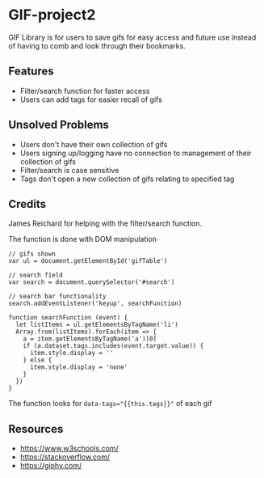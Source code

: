# GIF-project2
GIF Library is for users to save gifs for easy access and future use instead of having to comb and look through their bookmarks.

## Features
* Filter/search function for faster access
* Users can add tags for easier recall of gifs

## Unsolved Problems
* Users don't have their own collection of gifs
* Users signing up/logging have no connection to management of their collection of gifs
* Filter/search is case sensitive
* Tags don't open a new collection of gifs relating to specified tag
## Credits
James Reichard for helping with the filter/search function.

The function is done with DOM manipulation
```
// gifs shown
var ul = document.getElementById('gifTable') 

// search field
var search = document.querySelector('#search')

// search bar functionality
search.addEventListener('keyup', searchFunction)

function searchFunction (event) {
  let listItems = ul.getElementsByTagName('li')
  Array.from(listItems).forEach(item => {
    a = item.getElementsByTagName('a')[0]
    if (a.dataset.tags.includes(event.target.value)) {
      item.style.display = ''
    } else {
      item.style.display = 'none'
    }
  })
}
```
The function looks for ```data-tags="{{this.tags}}"``` of each gif
## Resources
* https://www.w3schools.com/
* https://stackoverflow.com/
* https://giphy.com/